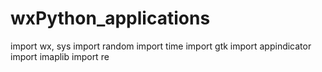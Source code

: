 # wxPython_applications
import wx, sys
import random
import time
import gtk
import appindicator
import imaplib
import re
